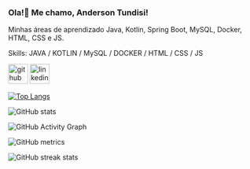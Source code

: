 ###  Ola!👋 Me chamo, Anderson Tundisi!

Minhas áreas de aprendizado Java, Kotlin, Spring Boot, MySQL, Docker, HTML, CSS e JS.

Skills: JAVA / KOTLIN / MySQL / DOCKER / HTML / CSS / JS

[<img src='https://cdn.jsdelivr.net/npm/simple-icons@3.0.1/icons/github.svg' alt='github' height='40'>](https://github.com/AndersonTundisi)  [<img src='https://cdn.jsdelivr.net/npm/simple-icons@3.0.1/icons/linkedin.svg' alt='linkedin' height='40'>](https://www.linkedin.com/in/andersontundisi)

[![Top Langs](https://github-readme-stats.vercel.app/api/top-langs/?username=AndersonTundisi)](https://github.com/anuraghazra/github-readme-stats)

![GitHub stats](https://github-readme-stats.vercel.app/api?username=AndersonTundisi&show_icons=true&count_private=true)  

![GitHub Activity Graph](https://activity-graph.herokuapp.com/graph?username=AndersonTundisi)  

![GitHub metrics](https://metrics.lecoq.io/AndersonTundisi)  

![GitHub streak stats](https://streak-stats.demolab.com/?user=AndersonTundisi)  
